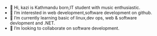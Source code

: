 - 👋 Hi, kazi is Kathmandu born,IT student with music enthusiastic.
- 👀 I’m interested in web development,software development on github. 
- 🌱 I’m currently learning  basic of linux,dev ops, web & software devlopment and .NET.
- 💞️ I’m looking to collaborate on software development.


<!---
Beasta1110/Beasta1110 is a ✨ special ✨ repository because its `README.md` (this file) appears on your GitHub profile.
You can click the Preview link to take a look at your changes.
--->
